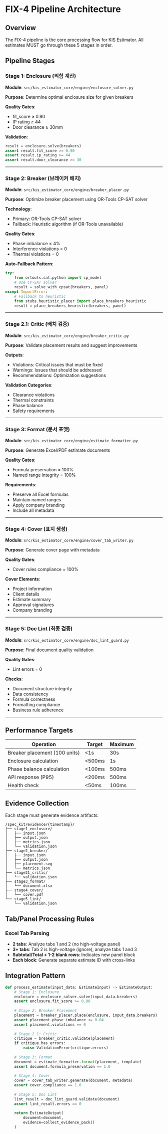 # FIX-4 Pipeline Architecture

## Overview
The FIX-4 pipeline is the core processing flow for KIS Estimator. All estimates MUST go through these 5 stages in order.

## Pipeline Stages

### Stage 1: Enclosure (외함 계산)
**Module**: `src/kis_estimator_core/engine/enclosure_solver.py`

**Purpose**: Determine optimal enclosure size for given breakers

**Quality Gates**:
- fit_score ≥ 0.90
- IP rating ≥ 44
- Door clearance ≥ 30mm

**Validation**:
```python
result = enclosure.solve(breakers)
assert result.fit_score >= 0.90
assert result.ip_rating >= 44
assert result.door_clearance >= 30
```

---

### Stage 2: Breaker (브레이커 배치)
**Module**: `src/kis_estimator_core/engine/breaker_placer.py`

**Purpose**: Optimize breaker placement using OR-Tools CP-SAT solver

**Technology**: 
- Primary: OR-Tools CP-SAT solver
- Fallback: Heuristic algorithm (if OR-Tools unavailable)

**Quality Gates**:
- Phase imbalance ≤ 4%
- Interference violations = 0
- Thermal violations = 0

**Auto-Fallback Pattern**:
```python
try:
    from ortools.sat.python import cp_model
    # Use CP-SAT solver
    result = solve_with_cpsat(breakers, panel)
except ImportError:
    # Fallback to heuristic
    from stubs.heuristic_placer import place_breakers_heuristic
    result = place_breakers_heuristic(breakers, panel)
```

---

### Stage 2.1: Critic (배치 검증)
**Module**: `src/kis_estimator_core/engine/breaker_critic.py`

**Purpose**: Validate placement results and suggest improvements

**Outputs**:
- Violations: Critical issues that must be fixed
- Warnings: Issues that should be addressed
- Recommendations: Optimization suggestions

**Validation Categories**:
- Clearance violations
- Thermal constraints
- Phase balance
- Safety requirements

---

### Stage 3: Format (문서 포맷)
**Module**: `src/kis_estimator_core/engine/estimate_formatter.py`

**Purpose**: Generate Excel/PDF estimate documents

**Quality Gates**:
- Formula preservation = 100%
- Named range integrity = 100%

**Requirements**:
- Preserve all Excel formulas
- Maintain named ranges
- Apply company branding
- Include all metadata

---

### Stage 4: Cover (표지 생성)
**Module**: `src/kis_estimator_core/engine/cover_tab_writer.py`

**Purpose**: Generate cover page with metadata

**Quality Gates**:
- Cover rules compliance = 100%

**Cover Elements**:
- Project information
- Client details
- Estimate summary
- Approval signatures
- Company branding

---

### Stage 5: Doc Lint (최종 검증)
**Module**: `src/kis_estimator_core/engine/doc_lint_guard.py`

**Purpose**: Final document quality validation

**Quality Gates**:
- Lint errors = 0

**Checks**:
- Document structure integrity
- Data consistency
- Formula correctness
- Formatting compliance
- Business rule adherence

---

## Performance Targets

| Operation | Target | Maximum |
|-----------|--------|---------|
| Breaker placement (100 units) | <1s | 30s |
| Enclosure calculation | <500ms | 1s |
| Phase balance calculation | <100ms | 500ms |
| API response (P95) | <200ms | 500ms |
| Health check | <50ms | 100ms |

## Evidence Collection

Each stage must generate evidence artifacts:

```
/spec_kit/evidence/{timestamp}/
├── stage1_enclosure/
│   ├── input.json
│   ├── output.json
│   ├── metrics.json
│   └── validation.json
├── stage2_breaker/
│   ├── input.json
│   ├── output.json
│   ├── placement.svg
│   └── metrics.json
├── stage21_critic/
│   └── validation.json
├── stage3_format/
│   └── document.xlsx
├── stage4_cover/
│   └── cover.pdf
└── stage5_lint/
    └── validation.json
```

## Tab/Panel Processing Rules

### Excel Tab Parsing
- **2 tabs**: Analyze tabs 1 and 2 (no high-voltage panel)
- **3+ tabs**: Tab 2 is high-voltage (ignore), analyze tabs 1 and 3
- **Subtotal/Total + 1-2 blank rows**: Indicates new panel block
- **Each block**: Generate separate estimate ID with cross-links

## Integration Pattern

```python
def process_estimate(input_data: EstimateInput) -> EstimateOutput:
    # Stage 1: Enclosure
    enclosure = enclosure_solver.solve(input_data.breakers)
    assert enclosure.fit_score >= 0.90
    
    # Stage 2: Breaker Placement
    placement = breaker_placer.place(enclosure, input_data.breakers)
    assert placement.phase_imbalance <= 0.04
    assert placement.violations == 0
    
    # Stage 2.1: Critic
    critique = breaker_critic.validate(placement)
    if critique.has_errors:
        raise ValidationError(critique.errors)
    
    # Stage 3: Format
    document = estimate_formatter.format(placement, template)
    assert document.formula_preservation == 1.0
    
    # Stage 4: Cover
    cover = cover_tab_writer.generate(document, metadata)
    assert cover.compliance == 1.0
    
    # Stage 5: Doc Lint
    lint_result = doc_lint_guard.validate(document)
    assert lint_result.errors == 0
    
    return EstimateOutput(
        document=document,
        evidence=collect_evidence_pack()
    )
```